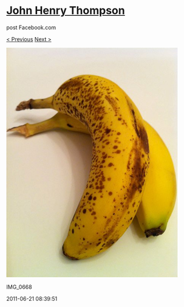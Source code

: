 # [John Henry Thompson](../README.md)
post Facebook.com

[< Previous](2011-06-22-8.md) [Next >](2011-06-19-1.md)

[![](../media/2011-06-21/Table-IMG_0668.jpg)](../README.md)

IMG_0668

2011-06-21 08:39:51